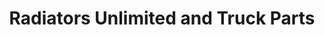 ---
title: "Radiators Unlimited and Truck Parts"
url: /hobbs/radiators-unlimited-and-truck-parts/
shop: Autoteile
---